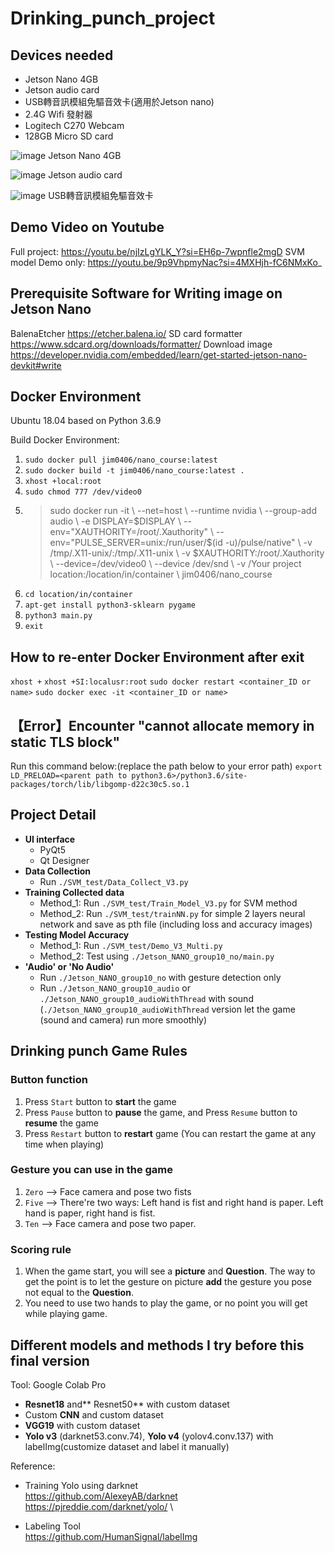 # Drinking_punch_project

## Devices needed
* Jetson Nano 4GB
* Jetson audio card
* USB轉音訊模組免驅音效卡(適用於Jetson nano)
* 2.4G Wifi 發射器
* Logitech C270 Webcam
* 128GB Micro SD card

![image](https://hackmd.io/_uploads/Hyoj7Nv90.png)
Jetson Nano 4GB

![image](https://hackmd.io/_uploads/rJwGWVPq0.png)
Jetson audio card

![image](https://hackmd.io/_uploads/H1oYbNv50.png)
USB轉音訊模組免驅音效卡

## Demo Video on Youtube
Full project:
https://youtu.be/njIzLgYLK_Y?si=EH6p-7wpnfle2mgD
SVM model Demo only:
https://youtu.be/9p9VhpmyNac?si=4MXHjh-fC6NMxKo_

## Prerequisite Software for Writing image on Jetson Nano
BalenaEtcher
https://etcher.balena.io/
SD card formatter
https://www.sdcard.org/downloads/formatter/
Download image
https://developer.nvidia.com/embedded/learn/get-started-jetson-nano-devkit#write

## Docker Environment
Ubuntu 18.04 based on Python 3.6.9

Build Docker Environment:
1. `sudo docker pull jim0406/nano_course:latest `
2. `sudo docker build -t jim0406/nano_course:latest .`
3. `xhost +local:root`
4. `sudo chmod 777 /dev/video0`
5. > sudo docker run -it \\
    --net=host \\
    --runtime nvidia \\
    --group-add audio \\
    -e DISPLAY=$DISPLAY \\
    --env="XAUTHORITY=/root/.Xauthority" \\
    --env="PULSE_SERVER=unix:/run/user/\$(id -u)/pulse/native" \\
    -v /tmp/.X11-unix/:/tmp/.X11-unix \\
    -v $XAUTHORITY:/root/.Xauthority \\
    --device=/dev/video0 \\
    --device /dev/snd \\
    -v /Your project location:/location/in/container \\
    jim0406/nano_course
6. `cd location/in/container`
7. `apt-get install python3-sklearn pygame`
8. `python3 main.py`
9. `exit`


## How to re-enter Docker Environment after exit
`xhost +`
`xhost +SI:localusr:root`
`sudo docker restart <container_ID or name>`
`sudo docker exec -it <container_ID or name>`

## 【Error】Encounter "cannot allocate memory in static TLS block"
Run this command below:(replace the path below to your error path)
`export LD_PRELOAD=<parent path to python3.6>/python3.6/site-packages/torch/lib/libgomp-d22c30c5.so.1`

## Project Detail
* **UI interface**
    * PyQt5
    * Qt Designer
* **Data Collection**
    * Run `./SVM_test/Data_Collect_V3.py`
* **Training Collected data**
    * Method_1: Run `./SVM_test/Train_Model_V3.py` for SVM method
    * Method_2: Run `./SVM_test/trainNN.py` for simple 2 layers neural network and save as pth file (including loss and accuracy images)
* **Testing Model Accuracy**
    * Method_1: Run `./SVM_test/Demo_V3_Multi.py`
    * Method_2: Test using `./Jetson_NANO_group10_no/main.py`
* **'Audio' or 'No Audio'**
    * Run `./Jetson_NANO_group10_no` with gesture detection only
    * Run `./Jetson_NANO_group10_audio` or `./Jetson_NANO_group10_audioWithThread` with sound (`./Jetson_NANO_group10_audioWithThread` version let the game (sound and camera) run more smoothly)

## Drinking punch Game Rules
### Button function
1. Press `Start` button to **start** the game
2. Press `Pause` button to **pause** the game, and Press `Resume` button to **resume** the game
3. Press `Restart` button to **restart** game (You can restart the game at any time when playing)
### Gesture you can use in the game
1. `Zero` --> Face camera and pose two fists
2. `Five` --> There're two ways: Left hand is fist and right hand is paper. Left hand is paper, right hand is fist.
4. `Ten` --> Face camera and pose two paper.
### Scoring rule
1. When the game start, you will see a **picture** and **Question**. The way to get the point is to let the gesture on picture **add** the gesture you pose not equal to the **Question**.
2. You need to use two hands to play the game, or no point you will get while playing game.


## Different models and methods I try before this final version
Tool: Google Colab Pro
* **Resnet18** and** Resnet50** with custom dataset
* Custom **CNN** and custom dataset
* **VGG19** with custom dataset
* **Yolo v3** (darknet53.conv.74), **Yolo v4** (yolov4.conv.137) with labelImg(customize dataset and label it manually)

Reference:
* Training Yolo using darknet \
https://github.com/AlexeyAB/darknet \
https://pjreddie.com/darknet/yolo/ \

* Labeling Tool \
https://github.com/HumanSignal/labelImg

